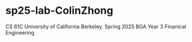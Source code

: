 # sp25-lab-ColinZhong

CS 61C
University of California Berkeley.
Spring 2025 BGA
Year 3
Finanical Engineering
